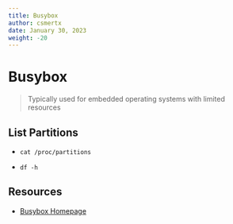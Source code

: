 ```yaml
---
title: Busybox
author: csmertx
date: January 30, 2023
weight: -20
---
```


# Busybox

> Typically used for embedded operating systems with limited resources

## List Partitions

- ```cat /proc/partitions```

- ```df -h```

## Resources

- [Busybox Homepage](https://www.busybox.net/)
